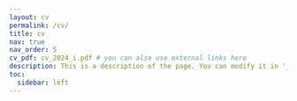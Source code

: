 ```yaml
---
layout: cv
permalink: /cv/
title: cv
nav: true
nav_order: 5
cv_pdf: cv_2024_i.pdf # you can also use external links here
description: This is a description of the page. You can modify it in '_pages/cv.md'. You can also change or remove the top pdf download button.
toc:
  sidebar: left
---
```

